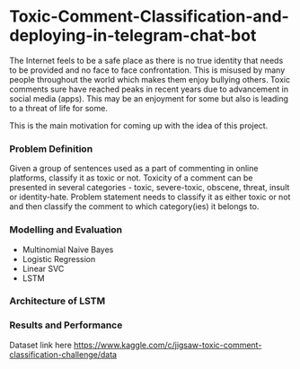 # Toxic-Comment-Classification-and-deploying-in-telegram-chat-bot

The Internet feels to be a safe place as there is no true identity that needs to be
provided and no face to face confrontation. This is misused by many people
throughout the world which makes them enjoy bullying others. Toxic comments
sure have reached peaks in recent years due to advancement in social media
(apps). This may be an enjoyment for some but also is leading to a threat of life
for some. 

This is the main motivation for coming up with the idea of this project.

### Problem Definition
Given a group of sentences used as a part of commenting in online platforms,
classify it as toxic or not. Toxicity of a comment can be presented in several
categories - toxic, severe-toxic, obscene, threat, insult or identity-hate. Problem
statement needs to classify it as either toxic or not and then classify the
comment to which category(ies) it belongs to.

### Modelling and Evaluation
- Multinomial Naive Bayes
- Logistic Regression
- Linear SVC
- LSTM

### Architecture of LSTM

### Results and Performance




Dataset link here
https://www.kaggle.com/c/jigsaw-toxic-comment-classification-challenge/data
